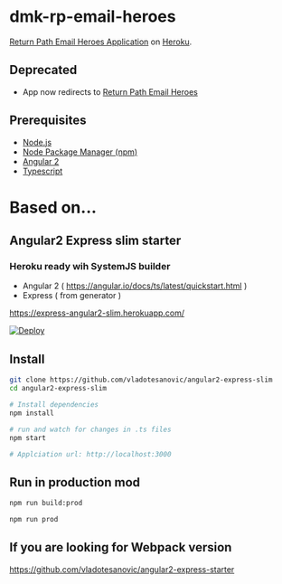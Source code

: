 # dmk-rp-email-heroes

[Return Path Email Heroes Application](#) on [Heroku](https://www.heroku.com/).

## Deprecated
- App now redirects to [Return Path Email Heroes](https://emailheroes.com/)

## Prerequisites

- [Node.js](https://nodejs.org/en/)
- [Node Package Manager (npm)](https://www.npmjs.com/)
- [Angular 2](https://angular.io/)
- [Typescript](https://www.typescriptlang.org/)

# Based on...
## Angular2 Express slim starter
### Heroku ready wih SystemJS builder

- Angular 2 ( https://angular.io/docs/ts/latest/quickstart.html )
- Express ( from generator )

https://express-angular2-slim.herokuapp.com/

[![Deploy](https://www.herokucdn.com/deploy/button.png)](https://heroku.com/deploy)

## Install
```bash
git clone https://github.com/vladotesanovic/angular2-express-slim
cd angular2-express-slim

# Install dependencies
npm install

# run and watch for changes in .ts files
npm start

# Applciation url: http://localhost:3000
```

## Run in production mod
```bash
npm run build:prod

npm run prod
```

## If you are looking for Webpack version

https://github.com/vladotesanovic/angular2-express-starter
